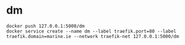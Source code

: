# dm

```docker build -t 127.0.0.1:5000/dm .
docker push 127.0.0.1:5000/dm
docker service create --name dm --label traefik.port=80 --label traefik.domain=marine.ie --network traefik-net 127.0.0.1:5000/dm
```


